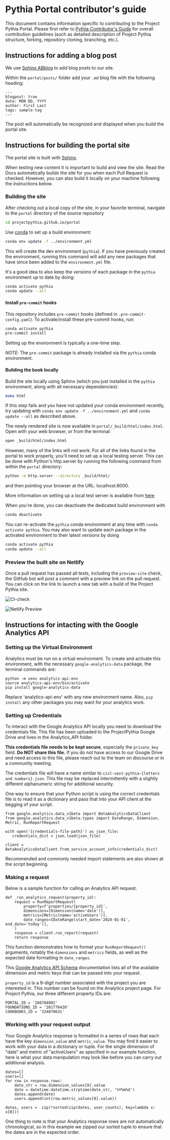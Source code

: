 # Pythia Portal contributor's guide

This document contains information specific to contributing to the
Project Pythia Portal. Please first refer to [Pythia Contributor's
Guide](https://projectpythia.org/contributing.html) for overall
contribution guidelines (such as detailed description of Project
Pythia structure, forking, repository cloning, branching, etc.).

## Instructions for adding a blog post

We use [Sphinx ABblog](https://ablog.readthedocs.io/en/stable/) to add blog posts to our site.

Within the `portal/posts/` folder add your `.md` blog file with the following heading:

```
---
blogpost: true
date: MON DD, YYYY
author: First Last
tags: sample-tag
---
```

The post will automatically be recognized and displayed when you build the portal site.

## Instructions for building the portal site

The portal site is built with [Sphinx](https://www.sphinx-doc.org/).

When testing new content it is important to build and view the site. Read the Docs automatically builds the site for you when each Pull Request is checked. However, you can also build it locally on your machine following the instructions
below.

### Building the site

After checking out a local copy of the site, in your favorite terminal, navigate to the `portal` directory of the source repository

```bash
cd projectpythia.github.io/portal
```

Use [conda](https://docs.conda.io/) to set up a build environment:

```bash
conda env update -f ../environment.yml
```

This will create the dev environment (`pythia`). If you have previously created the environment, running this command will add any new packages that have since been added to the `environment.yml` file.

It's a good idea to also keep the *versions* of each package in the `pythia` environment up to date by doing:

```bash
conda activate pythia
conda update --all
```

#### Install `pre-commit` hooks

This repository includes `pre-commit` hooks (defined in
`.pre-commit-config.yaml`). To activate/install these pre-commit
hooks, run:

```bash
conda activate pythia
pre-commit install
```

Setting up the environment is typically a one-time step.

_NOTE_: The `pre-commit` package is already installed via the `pythia` conda environment.

#### Building the book locally

Build the site locally using Sphinx (which you just installed in the `pythia` environment, along with all necessary dependencies):

```bash
make html
```

If this step fails and you have not updated your conda environment recently, try updating with `conda env update -f ../environment.yml` and `conda update --all` as described above.

The newly rendered site is now available in `portal/_build/html/index.html`.
Open with your web browser, or from the terminal:

```bash
open _build/html/index.html
`````

However, many of the links will not work. For all of the links
found in the portal to work properly, you'll need to set up a local
testing server. This can be done with Python's http.server by running
the following command from within the `portal` directory:

```bash
python -m http.server --directory _build/html/
```

and then pointing your browser at the URL: localhost:8000.

More information on setting up a local test server is available from [here](https://developer.mozilla.org/en-US/docs/Learn/Common_questions/set_up_a_local_testing_server)

When you're done, you can deactivate the dedicated build environment with

```bash
conda deactivate
```

You can re-activate the `pythia` conda environment at any time with `conda activate pythia`. You may also want to update each package in the activated environment to their latest versions by doing

```bash
conda activate pythia
conda update --all
```

### Preview the built site on Netlify

Once a pull request has passed all tests, including the `preview-site` check, the GitHub bot will post a comment with a preview link on the pull request. You can click on the link to launch a new tab with a build of the Project Pythia site.

![CI-check](/portal/_static/images/deploy-site-CI-check.png)

![Netlify Preview](/portal/_static/images/netlify-preview.png)


## Instructions for intacting with the Google Analytics API

### Setting up the Virtual Environment

Analytics must be run on a virtual environment. To create and activate this environment, with the necessary `google-analytics-data` package, the terminal commands are:

```
python -m venv analytics-api-env
source analytics-api-env/bin/activate
pip install google-analytics-data
```

Replace 'analytics-api-env' with any new environment name. Also, `pip install` any other packages you may want for your analytics work.

### Setting up Credentials

To interact with the Google Analytics API locally you need to download the credentials file. This file has been uploaded to the ProjectPythia Google Drive and lives in the Analytics_API folder.

**This credentials file needs to be kept secure**, especially the `private_key` field. **Do NOT share this file.** If you do not have access to our Google Drive and need access to this file, please reach out to the team on discourse or in a community meeting.

The credentials file will have a name similar to `cisl-vast-pythia-{letters and numbers}.json`. This file may be replaced intermittently with a slightly different alphanumeric string for additional security.

One way to ensure that your Python script is using the correct credentials file is to read it as a dictionary and pass that into your API client at the begging of your script.

```
from google.analytics.data_v1beta import BetaAnalyticsDataClient
from google.analytics.data_v1beta.types import DateRange, Dimension, Metric, RunReportRequest

with open('{credentials-file-path}') as json_file:
   credentials_dict = json.load(json_file)

client = BetaAnalyticsDataClient.from_service_account_info(credentials_dict)
```

Recommended and commonly needed import statements are also shown at the script beginning.

### Making a request

Below is a sample function for calling an Analytics API request.

```
def _run_analytics_request(property_id):
    request = RunReportRequest(
        property=f'properties/{property_id}',
        dimensions=[Dimension(name='date')],
        metrics=[Metric(name='activeUsers')],
        date_ranges=[DateRange(start_date='2024-01-01', end_date='today')],
    )
    response = client.run_report(request)
    return response
```

This function demonstrates how to format your `RunReportRequest()` arguments, notably the `dimensions` and `metrics` fields, as well as the expected date formatting in `date_ranges`.

This [Google Analytics API Schema](https://developers.google.com/analytics/devguides/reporting/data/v1/api-schema) documentation lists all of the available dimension and metric keys that can be passed into your request.

`property_id` is a 9-digit number associated with the project you are interested in. This number can be found on the Analytics project page. For Project Pythia, our three different property IDs are:
```
PORTAL_ID = '266784902'
FOUNDATIONS_ID = '281776420'
COOKBOOKS_ID = '324070631'
```

### Working with your request output

Your Google Analytics response is formatted in a series of rows that each have the key `dimension_value` and `metric_value`. You may find it easier to work with your data in a dictionary or tuple. For the single dimension of "date" and metric of "activeUsers" as specified in our example function, here is what your data manipulation may look like before you can carry out additional analysis.

```
dates=[]
users=[]
for row in response.rows:
    date_str = row.dimension_values[0].value
    date = datetime.datetime.strptime(date_str, '%Y%m%d')
    dates.append(date)
    users.append(int(row.metric_values[0].value))

dates, users =  zip(*sorted(zip(dates, user_counts), key=lambda x: x[0]))
```

One thing to note is that your Analytics response rows are not automatically chronological, so in this example we zipped our sorted tuple to ensure that the dates are in the expected order.
